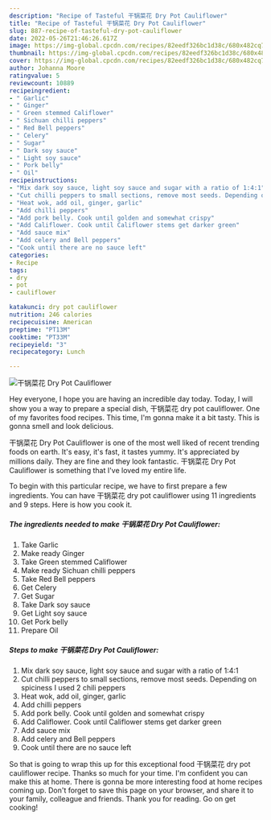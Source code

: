 ```yaml
---
description: "Recipe of Tasteful 干锅菜花 Dry Pot Cauliflower"
title: "Recipe of Tasteful 干锅菜花 Dry Pot Cauliflower"
slug: 887-recipe-of-tasteful-dry-pot-cauliflower
date: 2022-05-26T21:46:26.617Z
image: https://img-global.cpcdn.com/recipes/82eedf326bc1d38c/680x482cq70/干锅菜花-dry-pot-cauliflower-recipe-main-photo.jpg
thumbnail: https://img-global.cpcdn.com/recipes/82eedf326bc1d38c/680x482cq70/干锅菜花-dry-pot-cauliflower-recipe-main-photo.jpg
cover: https://img-global.cpcdn.com/recipes/82eedf326bc1d38c/680x482cq70/干锅菜花-dry-pot-cauliflower-recipe-main-photo.jpg
author: Johanna Moore
ratingvalue: 5
reviewcount: 10889
recipeingredient:
- " Garlic"
- " Ginger"
- " Green stemmed Califlower"
- " Sichuan chilli peppers"
- " Red Bell peppers"
- " Celery"
- " Sugar"
- " Dark soy sauce"
- " Light soy sauce"
- " Pork belly"
- " Oil"
recipeinstructions:
- "Mix dark soy sauce, light soy sauce and sugar with a ratio of 1:4:1"
- "Cut chilli peppers to small sections, remove most seeds. Depending on spiciness I used 2 chili peppers"
- "Heat wok, add oil, ginger, garlic"
- "Add chilli peppers"
- "Add pork belly. Cook until golden and somewhat crispy"
- "Add Califlower. Cook until Califlower stems get darker green"
- "Add sauce mix"
- "Add celery and Bell peppers"
- "Cook until there are no sauce left"
categories:
- Recipe
tags:
- dry
- pot
- cauliflower

katakunci: dry pot cauliflower 
nutrition: 246 calories
recipecuisine: American
preptime: "PT13M"
cooktime: "PT33M"
recipeyield: "3"
recipecategory: Lunch

---
```



![干锅菜花 Dry Pot Cauliflower](https://img-global.cpcdn.com/recipes/82eedf326bc1d38c/680x482cq70/干锅菜花-dry-pot-cauliflower-recipe-main-photo.jpg)

Hey everyone, I hope you are having an incredible day today. Today, I will show you a way to prepare a special dish, 干锅菜花 dry pot cauliflower. One of my favorites food recipes. This time, I'm gonna make it a bit tasty. This is gonna smell and look delicious.

干锅菜花 Dry Pot Cauliflower is one of the most well liked of recent trending foods on earth. It's easy, it's fast, it tastes yummy. It's appreciated by millions daily. They are fine and they look fantastic. 干锅菜花 Dry Pot Cauliflower is something that I've loved my entire life.




To begin with this particular recipe, we have to first prepare a few ingredients. You can have 干锅菜花 dry pot cauliflower using 11 ingredients and 9 steps. Here is how you cook it.

<!--inarticleads1-->

##### The ingredients needed to make 干锅菜花 Dry Pot Cauliflower:

1. Take  Garlic
1. Make ready  Ginger
1. Take  Green stemmed Califlower
1. Make ready  Sichuan chilli peppers
1. Take  Red Bell peppers
1. Get  Celery
1. Get  Sugar
1. Take  Dark soy sauce
1. Get  Light soy sauce
1. Get  Pork belly
1. Prepare  Oil




<!--inarticleads2-->

##### Steps to make 干锅菜花 Dry Pot Cauliflower:

1. Mix dark soy sauce, light soy sauce and sugar with a ratio of 1:4:1
1. Cut chilli peppers to small sections, remove most seeds. Depending on spiciness I used 2 chili peppers
1. Heat wok, add oil, ginger, garlic
1. Add chilli peppers
1. Add pork belly. Cook until golden and somewhat crispy
1. Add Califlower. Cook until Califlower stems get darker green
1. Add sauce mix
1. Add celery and Bell peppers
1. Cook until there are no sauce left




So that is going to wrap this up for this exceptional food 干锅菜花 dry pot cauliflower recipe. Thanks so much for your time. I'm confident you can make this at home. There is gonna be more interesting food at home recipes coming up. Don't forget to save this page on your browser, and share it to your family, colleague and friends. Thank you for reading. Go on get cooking!
